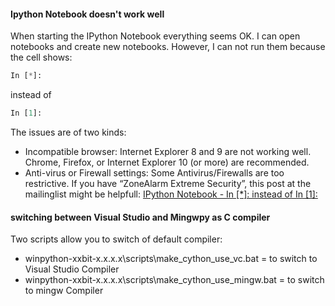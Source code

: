 #### Ipython Notebook doesn't work well

When starting the IPython Notebook everything seems OK. I can open notebooks and create new notebooks. However, I can not run them because the cell shows:
```python
In [*]:
```
instead of
```python
In [1]:
```
The issues are of two kinds:
- Incompatible browser: Internet Explorer 8 and 9 are not working well. Chrome, Firefox, or Internet Explorer 10 (or more) are recommended.
- Anti-virus or Firewall settings: Some Antivirus/Firewalls are too restrictive. If you have “ZoneAlarm  Extreme Security”, this post at the mailinglist might be helpfull: [IPython Notebook - In [*]: instead of In [1]:](https://groups.google.com/forum/#!topic/winpython/sOanTThQ-os)

#### switching between Visual Studio and Mingwpy as C compiler
Two scripts allow you to switch of default compiler:
- winpython-xxbit-x.x.x.x\scripts\make_cython_use_vc.bat = to switch to Visual Studio Compiler 
- winpython-xxbit-x.x.x.x\scripts\make_cython_use_mingw.bat = to switch to mingw Compiler
